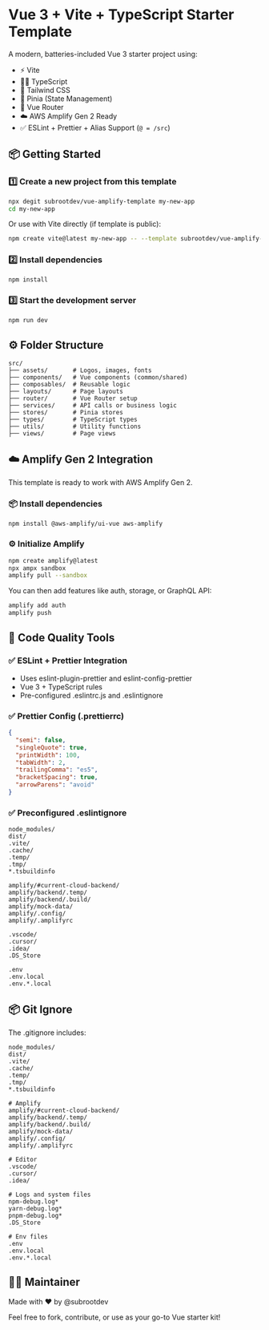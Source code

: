 # Vue 3 + Vite + TypeScript Starter Template

A modern, batteries-included Vue 3 starter project using:

- ⚡ Vite
- 🧑‍💻 TypeScript
- 🎨 Tailwind CSS
- 🌿 Pinia (State Management)
- 🧭 Vue Router
- ☁️ AWS Amplify Gen 2 Ready
- ✅ ESLint + Prettier + Alias Support (`@ = /src`)

## 📦 Getting Started

### 1️⃣ Create a new project from this template

```bash
npx degit subrootdev/vue-amplify-template my-new-app
cd my-new-app
```

Or use with Vite directly (if template is public):

```bash
npm create vite@latest my-new-app -- --template subrootdev/vue-amplify-template
```

### 2️⃣ Install dependencies

```bash
npm install
```

### 3️⃣ Start the development server

```bash
npm run dev
```

## ⚙️ Folder Structure

```
src/
├── assets/       # Logos, images, fonts
├── components/   # Vue components (common/shared)
├── composables/  # Reusable logic
├── layouts/      # Page layouts
├── router/       # Vue Router setup
├── services/     # API calls or business logic
├── stores/       # Pinia stores
├── types/        # TypeScript types
├── utils/        # Utility functions
├── views/        # Page views
```

## ☁️ Amplify Gen 2 Integration

This template is ready to work with AWS Amplify Gen 2.

### 📦 Install dependencies

```bash
npm install @aws-amplify/ui-vue aws-amplify
```

### ⚙️ Initialize Amplify

```bash
npm create amplify@latest
npx ampx sandbox
amplify pull --sandbox
```

You can then add features like auth, storage, or GraphQL API:

```bash
amplify add auth
amplify push
```

## 🧹 Code Quality Tools

### ✅ ESLint + Prettier Integration

- Uses eslint-plugin-prettier and eslint-config-prettier
- Vue 3 + TypeScript rules
- Pre-configured .eslintrc.js and .eslintignore

### ✅ Prettier Config (.prettierrc)

```json
{
  "semi": false,
  "singleQuote": true,
  "printWidth": 100,
  "tabWidth": 2,
  "trailingComma": "es5",
  "bracketSpacing": true,
  "arrowParens": "avoid"
}
```

### ✅ Preconfigured .eslintignore

```
node_modules/
dist/
.vite/
.cache/
.temp/
.tmp/
*.tsbuildinfo

amplify/#current-cloud-backend/
amplify/backend/.temp/
amplify/backend/.build/
amplify/mock-data/
amplify/.config/
amplify/.amplifyrc

.vscode/
.cursor/
.idea/
.DS_Store

.env
.env.local
.env.*.local
```

## 📦 Git Ignore

The .gitignore includes:

```
node_modules/
dist/
.vite/
.cache/
.temp/
.tmp/
*.tsbuildinfo

# Amplify
amplify/#current-cloud-backend/
amplify/backend/.temp/
amplify/backend/.build/
amplify/mock-data/
amplify/.config/
amplify/.amplifyrc

# Editor
.vscode/
.cursor/
.idea/

# Logs and system files
npm-debug.log*
yarn-debug.log*
pnpm-debug.log*
.DS_Store

# Env files
.env
.env.local
.env.*.local
```

## 🧑‍💻 Maintainer

Made with ❤️ by @subrootdev

Feel free to fork, contribute, or use as your go-to Vue starter kit!
